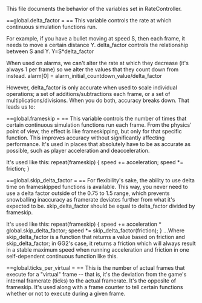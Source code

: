 This file documents the behavior of the variables set in RateController.

==global.delta_factor = ==
This variable controls the rate at which continuous simulation functions run.

For example, if you have a bullet moving at speed S, then each frame, it needs to move a certain distance Y. delta_factor controls the relationship between S and Y.
    Y=S*delta_factor

When used on alarms, we can't alter the rate at which they decrease (it's always 1 per frame) so we alter the values that they count down from instead. 
    alarm[0] = alarm_initial_countdown_value/delta_factor

However, delta_factor is only accurate when used to scale individual operations; a set of additions/subtractions each frame, or a set of multiplications/divisions. When you do both, accuracy breaks down. That leads us to:

==global.frameskip = ==
This variable controls the number of times that certain continuous simulation functions run each frame. From the physics' point of view, the effect is like frameskipping, but only for that specific function. This improves accuracy without significantly affecting performance. It's used in places that absolutely have to be as accurate as possible, such as player acceleration and deacceleration.

It's used like this:
    repeat(frameskip)
    {
        speed += acceleration;
        speed *= friction;
    }

==global.skip_delta_factor =  ==
For flexibility's sake, the ability to use delta time on frameskipped functions is available. This way, you never need to use a delta factor outside of the 0.75 to 1.5 range, which prevents snowballing inaccuracy as framerate deviates further from what it's expected to be. skip_delta_factor should be equal to delta_factor divided by frameskip.

It's used like this:
    repeat(frameskip)
    {
        speed += acceleration * global.skip_delta_factor;
        speed *= skip_delta_factor(friction);
    }
...Where skip_delta_factor is a function that returns a value based on friction and skip_delta_factor; in GG2's case, it returns a friction which will always result in a stable maximum speed when running acceleration and friction in one self-dependent continuous function like this.

==global.ticks_per_virtual = ==
This is the number of actual frames that execute for a "virtual" frame -- that is, it's the deviation from the game's internal framerate (ticks) to the actual framerate. It's the opposite of frameskip. It's used along with a frame counter to tell certain functions whether or not to execute during a given frame.